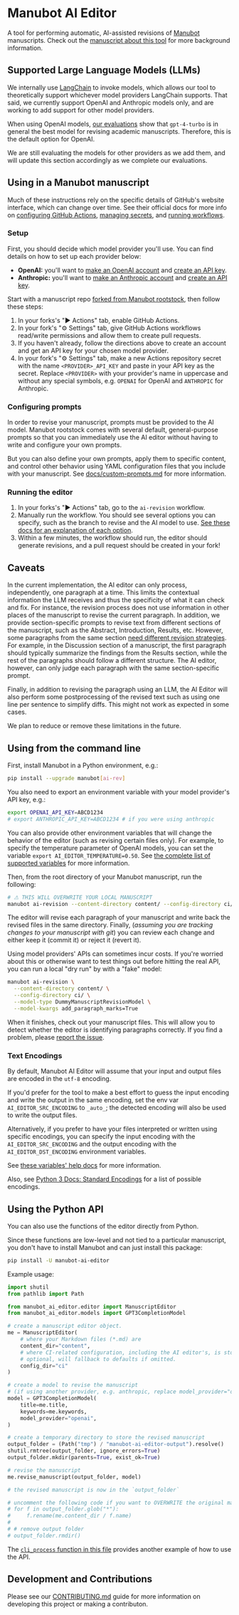# Manubot AI Editor

A tool for performing automatic, AI-assisted revisions of [Manubot](https://manubot.org/) manuscripts.
Check out the [manuscript about this tool](https://greenelab.github.io/manubot-gpt-manuscript/) for more background information.

## Supported Large Language Models (LLMs)

We internally use [LangChain](https://www.langchain.com/) to invoke models, which allows our tool to theoretically
support whichever model providers LangChain supports. That said, we currently support OpenAI and Anthropic models only,
and are working to add support for other model providers.

When using OpenAI models, [our evaluations](https://github.com/pivlab/manubot-ai-editor-evals) show that `gpt-4-turbo`
is in general the best model for revising academic manuscripts. Therefore, this is the default option for OpenAI.

We are still evaluating the models for other providers as we add them, and will update this section accordingly
as we complete our evaluations.

## Using in a Manubot manuscript

Much of these instructions rely on the specific details of GitHub's website interface, which can change over time.
See their official docs for more info on [configuring GitHub Actions](https://docs.github.com/en/repositories/managing-your-repositorys-settings-and-features/enabling-features-for-your-repository/managing-github-actions-settings-for-a-repository), [managing secrets](https://docs.github.com/en/actions/security-guides/using-secrets-in-github-actions#creating-secrets-for-a-repository), and [running workflows](https://docs.github.com/en/actions/using-workflows/manually-running-a-workflow).

### Setup

First, you should decide which model provider you'll use. You can find details on how to set up each provider below:
- **OpenAI:** you'll want to [make an OpenAI account](https://openai.com/api/) and [create an API key](https://platform.openai.com/api-keys).
- **Anthropic:** you'll want to [make an Anthropic account](https://www.anthropic.com/api) and [create an API key](https://console.anthropic.com/settings/keys).

Start with a manuscript repo [forked from Manubot rootstock](https://github.com/manubot/rootstock), then follow these steps:

1. In your forks's "▶️ Actions" tab, enable GitHub Actions.
1. In your fork's "⚙️ Settings" tab, give GitHub Actions workflows read/write permissions and allow them to create pull requests.
1. If you haven't already, follow the directions above to create an account and get an API key for your chosen model provider.
1. In your fork's "⚙️ Settings" tab, make a new Actions repository secret with the name `<PROVIDER>_API_KEY` and paste in your API key as the secret. Replace `<PROVIDER>`
with your provider's name in uppercase and without any special symbols, e.g. `OPENAI` for OpenAI and `ANTHROPIC` for Anthropic.

### Configuring prompts

In order to revise your manuscript, prompts must be provided to the AI model.
Manubot rootstock comes with several default, general-purpose prompts so that you can immediately use the AI editor without having to write and configure your own prompts.

But you can also define your own prompts, apply them to specific content, and control other behavior using YAML configuration files that you include with your manuscript.
See [docs/custom-prompts.md](https://github.com/manubot/manubot-ai-editor/blob/main/docs/custom-prompts.md) for more information.

### Running the editor

1. In your forks's "▶️ Actions" tab, go to the `ai-revision` workflow.
1. Manually run the workflow.
   You should see several options you can specify, such as the branch to revise and the AI model to use.
   [See these docs for an explanation of each option](https://github.com/manubot/manubot?tab=readme-ov-file#ai-assisted-academic-authoring).
1. Within a few minutes, the workflow should run, the editor should generate revisions, and a pull request should be created in your fork!

## Caveats

In the current implementation, the AI editor can only process, independently, one paragraph at a time.
This limits the contextual information the LLM receives and thus the specificity of what it can check and fix.
For instance, the revision process does not use information in other places of the manuscript to revise the current paragraph.
In addition, we provide section-specific prompts to revise text from different sections of the manuscript, such as the Abstract, Introduction, Results, etc.
However, some paragraphs from the same section [need different revision strategies](https://doi.org/10.1371/journal.pcbi.1005619).
For example, in the Discussion section of a manuscript, the first paragraph should typically summarize the findings from the Results section, while the rest of the paragraphs should follow a different structure.
The AI editor, however, can only judge each paragraph with the same section-specific prompt.

Finally, in addition to revising the paragraph using an LLM, the AI Editor will also perform some postprocessing of the revised text such as using one line per sentence to simplify diffs.
This might not work as expected in some cases.

We plan to reduce or remove these limitations in the future.

## Using from the command line

First, install Manubot in a Python environment, e.g.:

```bash
pip install --upgrade manubot[ai-rev]
```

You also need to export an environment variable with your model provider's API key, e.g.:

```bash
export OPENAI_API_KEY=ABCD1234
# export ANTHROPIC_API_KEY=ABCD1234 # if you were using anthropic
```

You can also provide other environment variables that will change the behavior of the editor (such as revising certain files only).
For example, to specify the temperature parameter of OpenAI models, you can set the variable `export AI_EDITOR_TEMPERATURE=0.50`.
See [the complete list of supported variables](https://github.com/manubot/manubot-ai-editor/blob/main/docs/env-vars.md) for
more information.

Then, from the root directory of your Manubot manuscript, run the following:

```bash
# ⚠ THIS WILL OVERWRITE YOUR LOCAL MANUSCRIPT
manubot ai-revision --content-directory content/ --config-directory ci/
```

The editor will revise each paragraph of your manuscript and write back the revised files in the same directory.
Finally, (_assuming you are tracking changes to your manuscript with git_) you can review each change and either keep it (commit it) or reject it (revert it).

Using model providers' APIs can sometimes incur costs.
If you're worried about this or otherwise want to test things out before hitting the real API, you can run a local "dry run" by with a "fake" model:

```bash
manubot ai-revision \
  --content-directory content/ \
  --config-directory ci/ \
  --model-type DummyManuscriptRevisionModel \
  --model-kwargs add_paragraph_marks=True
```

When it finishes, check out your manuscript files.
This will allow you to detect whether the editor is identifying paragraphs correctly.
If you find a problem, please [report the issue](https://github.com/manubot/manubot-ai-editor/issues).

### Text Encodings

By default, Manubot AI Editor will assume that your input and output files are
encoded in the `utf-8` encoding.

If you'd prefer for the tool to make a best effort to guess the input encoding
and write the output in the same encoding, set the env var
`AI_EDITOR_SRC_ENCODING` to `_auto_`; the detected encoding will also be used to
write the output files.

Alternatively, if you prefer to have your files interpreted or written using
specific encodings, you can specify the input encoding with the
`AI_EDITOR_SRC_ENCODING` and the output encoding with the
`AI_EDITOR_DST_ENCODING` environment variables.

See
[these variables' help docs](https://github.com/manubot/manubot-ai-editor/blob/main/docs/env-vars.md#encodings)
for more information.

Also, see [Python 3 Docs: Standard Encodings](https://docs.python.org/3/library/codecs.html#standard-encodings) for
a list of possible encodings.

## Using the Python API

You can also use the functions of the editor directly from Python.

Since these functions are low-level and not tied to a particular manuscript, you don't have to install Manubot and can just install this package:

```bash
pip install -U manubot-ai-editor
```

Example usage:

```python
import shutil
from pathlib import Path

from manubot_ai_editor.editor import ManuscriptEditor
from manubot_ai_editor.models import GPT3CompletionModel

# create a manuscript editor object.
me = ManuscriptEditor(
    # where your Markdown files (*.md) are
    content_dir="content",
    # where CI-related configuration, including the AI editor's, is stored.
    # optional, will fallback to defaults if omitted.
    config_dir="ci"
)

# create a model to revise the manuscript
# (if using another provider, e.g. anthropic, replace model_provider="openai" with model_provider="anthropic")
model = GPT3CompletionModel(
    title=me.title,
    keywords=me.keywords,
    model_provider="openai",
)

# create a temporary directory to store the revised manuscript
output_folder = (Path("tmp") / "manubot-ai-editor-output").resolve()
shutil.rmtree(output_folder, ignore_errors=True)
output_folder.mkdir(parents=True, exist_ok=True)

# revise the manuscript
me.revise_manuscript(output_folder, model)

# the revised manuscript is now in the `output_folder`

# uncomment the following code if you want to OVERWRITE the original manuscript in the content folder with the revised manuscript
# for f in output_folder.glob("*"):
#     f.rename(me.content_dir / f.name)
#
# # remove output folder
# output_folder.rmdir()
```

The [`cli_process` function in this file](https://github.com/manubot/manubot/blob/f62dd4cfdebf67f99f63c9b2e64edeaa591eeb69/manubot/ai_revision/ai_revision_command.py#L7) provides another example of how to use the API.

## Development and Contributions

Please see our [CONTRIBUTING.md](CONTRIBUTING.md) guide for more information on developing this project or making a contributon.
